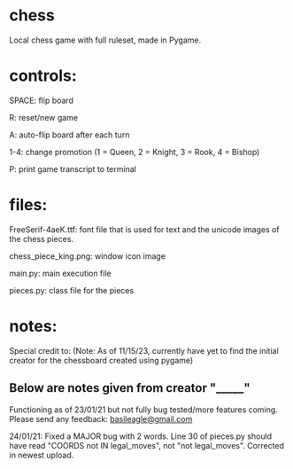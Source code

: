 # chess
Local chess game with full ruleset, made in Pygame.

# controls:
SPACE: flip board

R: reset/new game

A: auto-flip board after each turn

1-4: change promotion (1 = Queen, 2 = Knight, 3 = Rook, 4 = Bishop)

P: print game transcript to terminal

# files:
FreeSerif-4aeK.ttf: font file that is used for text and the unicode images of the chess pieces.

chess_piece_king.png: window icon image

main.py: main execution file

pieces.py: class file for the pieces

# notes:
Special credit to: 
(Note: As of 11/15/23, currently have yet to find the initial creator for the chessboard created using pygame)

## Below are notes given from creator "_____"
Functioning as of 23/01/21 but not fully bug tested/more features coming. Please send any feedback: basileagle@gmail.com

24/01/21: Fixed a MAJOR bug with 2 words. Line 30 of pieces.py should have read "COORDS not IN legal_moves", not "not legal_moves". Corrected in newest upload.
